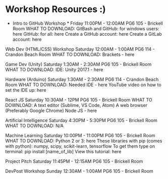 # Workshop Resources :) 

* Intro to GitHub Workshop *
Friday
11:00PM - 12:00AM
PG6 105 - Brickell Room
WHAT TO DOWNLOAD:
GitBash and GitHub: for windows users: here 
GitHub: for all: here
Create a GitHub account: here
Create a GitLab account: here

Web Dev (HTML/CSS) Workshop
Saturday
12:00AM - 1:00AM
PG6 114 - Crandon Beach Room
WHAT TO DOWNLOAD:
Brackets - here

Game Dev (Unity)
Saturday
1:30AM - 2:30AM
PG6 105 - Brickell Room
WHAT TO DOWNLOAD:
IDE: Unity 2017.1 - here

Hardware (Arduino)
Saturday
1:30AM - 2:30AM
PG6 114 - Crandon Beach Room
WHAT TO DOWNLOAD: 
Needed IDE - here
YouTube video on how to set the IDE up:
here

React JS
Saturday
10:30AM - 12PM
PG6 105 - Brickell Room
WHAT TO DOWNLOAD: 
A text editor (Sublime, VS Code, Atom)
A web browser (Preferably Google Chrome)
Node JS - here

Artificial Intelligence 
Saturday
4:30PM - 5:30PM
PG6 105 - Brickell Room
WHAT TO DOWNLOAD: 
N/A

Machine Learning
Saturday
10:00PM - 11:00PM
PG6 105 - Brickell Room
WHAT TO DOWNLOAD: 
Python 2 or 3: here
These libraries with pip (comes with python): numpy, scipy, scikit-learn, tensorflow
To get them type on terminal: pip install [name_of_lib]
View this tutorial: here 

Project Pitch
Saturday
11:45PM - 12:15AM
PG6 105 - Brickell Room

DevPost Workshop
Sunday
12:30AM - 1:00AM
PG6 105 - Brickell Room
